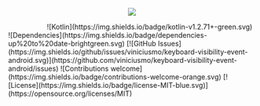 <p align="center">
  <img src="https://raw.githubusercontent.com/viniciusmo/keyboard-visibility-event-android/master/logo.png">
</p>
&nbsp;&nbsp;&nbsp;&nbsp;&nbsp;&nbsp;&nbsp;&nbsp;&nbsp;&nbsp;&nbsp;&nbsp;&nbsp;&nbsp;&nbsp;&nbsp;&nbsp;&nbsp;&nbsp;
![Kotlin](https://img.shields.io/badge/kotlin-v1.2.71+-green.svg)
![Dependencies](https://img.shields.io/badge/dependencies-up%20to%20date-brightgreen.svg)
[![GitHub Issues](https://img.shields.io/github/issues/viniciusmo/keyboard-visibility-event-android.svg)](https://github.com/viniciusmo/keyboard-visibility-event-android/issues)
![Contributions welcome](https://img.shields.io/badge/contributions-welcome-orange.svg)
[![License](https://img.shields.io/badge/license-MIT-blue.svg)](https://opensource.org/licenses/MIT)